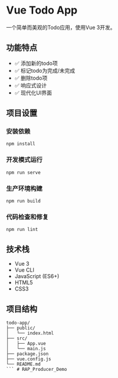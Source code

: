# Vue Todo App

一个简单而美观的Todo应用，使用Vue 3开发。

## 功能特点

- ✅ 添加新的todo项
- ✅ 标记todo为完成/未完成
- ✅ 删除todo项
- ✅ 响应式设计
- ✅ 现代化UI界面

## 项目设置

### 安装依赖
```
npm install
```

### 开发模式运行
```
npm run serve
```

### 生产环境构建
```
npm run build
```

### 代码检查和修复
```
npm run lint
```

## 技术栈

- Vue 3
- Vue CLI
- JavaScript (ES6+)
- HTML5
- CSS3

## 项目结构

```
todo-app/
├── public/
│   └── index.html
├── src/
│   ├── App.vue
│   └── main.js
├── package.json
├── vue.config.js
└── README.md
``` # RAP_Producer_Demo
